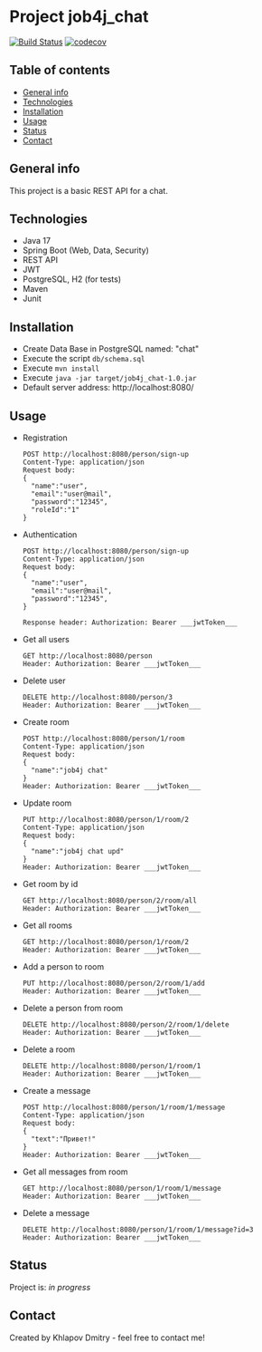 # Project job4j_chat
[![Build Status](https://app.travis-ci.com/EDGE775/job4j_chat.svg?branch=master)](https://app.travis-ci.com/EDGE775/job4j_chat)
[![codecov](https://codecov.io/gh/EDGE775/job4j_chat/branch/master/graph/badge.svg?token=T2XUH6XQUL)](https://codecov.io/gh/EDGE775/job4j_chat)

## Table of contents
* [General info](#general-info)
* [Technologies](#technologies)
* [Installation](#installation)
* [Usage](#usage)
* [Status](#status)
* [Contact](#contact)

## General info
This project is a basic REST API for a chat.

## Technologies
* Java 17
* Spring Boot (Web, Data, Security)
* REST API
* JWT
* PostgreSQL, H2 (for tests)
* Maven
* Junit

## Installation
* Create Data Base in PostgreSQL named: "chat"
* Execute the script ```db/schema.sql```
* Execute ```mvn install```
* Execute ```java -jar target/job4j_chat-1.0.jar```
* Default server address: http://localhost:8080/

## Usage
* Registration
  ```
  POST http://localhost:8080/person/sign-up
  Content-Type: application/json
  Request body: 
  {
    "name":"user",
    "email":"user@mail",
    "password":"12345",
    "roleId":"1"
  }
  ```
* Authentication
  ```
  POST http://localhost:8080/person/sign-up
  Content-Type: application/json
  Request body: 
  {
    "name":"user",
    "email":"user@mail",
    "password":"12345",
  }
  ```
  ```
  Response header: Authorization: Bearer ___jwtToken___
  ```
* Get all users
  ```
  GET http://localhost:8080/person
  Header: Authorization: Bearer ___jwtToken___
  ```
* Delete user
  ```
  DELETE http://localhost:8080/person/3
  Header: Authorization: Bearer ___jwtToken___
  ```
* Create room
  ```
  POST http://localhost:8080/person/1/room
  Content-Type: application/json
  Request body: 
  {
    "name":"job4j chat"
  }
  Header: Authorization: Bearer ___jwtToken___
  ```
* Update room
  ```
  PUT http://localhost:8080/person/1/room/2
  Content-Type: application/json
  Request body: 
  {
    "name":"job4j chat upd"
  }
  Header: Authorization: Bearer ___jwtToken___
  ```
* Get room by id
  ```
  GET http://localhost:8080/person/2/room/all
  Header: Authorization: Bearer ___jwtToken___
  ```
* Get all rooms
  ```
  GET http://localhost:8080/person/1/room/2
  Header: Authorization: Bearer ___jwtToken___
  ```  
* Add a person to room
  ```
  PUT http://localhost:8080/person/2/room/1/add
  Header: Authorization: Bearer ___jwtToken___
  ```
* Delete a person from room
  ```
  DELETE http://localhost:8080/person/2/room/1/delete
  Header: Authorization: Bearer ___jwtToken___
  ```
* Delete a room
  ```
  DELETE http://localhost:8080/person/1/room/1
  Header: Authorization: Bearer ___jwtToken___
  ```
* Create a message
  ```
  POST http://localhost:8080/person/1/room/1/message
  Content-Type: application/json
  Request body: 
  {
    "text":"Привет!"
  }
  Header: Authorization: Bearer ___jwtToken___
  ```
* Get all messages from room
  ```
  GET http://localhost:8080/person/1/room/1/message
  Header: Authorization: Bearer ___jwtToken___
  ```  
* Delete a message
  ```
  DELETE http://localhost:8080/person/1/room/1/message?id=3
  Header: Authorization: Bearer ___jwtToken___
  ```

## Status
Project is: _in progress_

## Contact
Created by Khlapov Dmitry - feel free to contact me!
